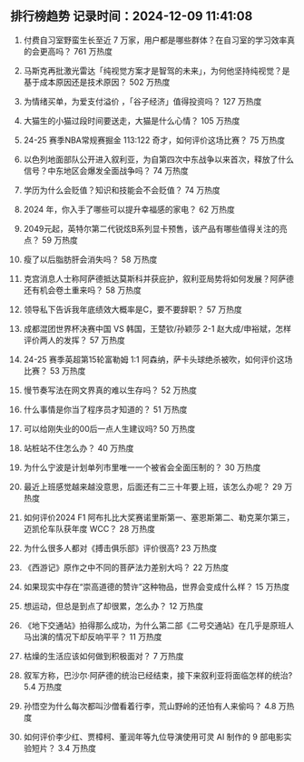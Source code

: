 
## 排行榜趋势 记录时间：2024-12-09 11:41:08
  
  1. 付费自习室野蛮生长至近 7 万家，用户都是哪些群体？在自习室的学习效率真的会更高吗？ 761 万热度
    
  2. 马斯克再批激光雷达「纯视觉方案才是智驾的未来」，为何他坚持纯视觉？是基于成本原因还是技术原因？ 502 万热度
    
  3. 为情绪买单，为爱支付溢价 ，「谷子经济」值得投资吗？ 127 万热度
    
  4. 大猫生的小猫过段时间要送走，大猫是什么心情？ 105 万热度
    
  5. 24-25 赛季NBA常规赛掘金 113:122 奇才，如何评价这场比赛？ 75 万热度
    
  6. 以色列地面部队公开进入叙利亚，为自第四次中东战争以来首次，释放了什么信号？中东地区会爆发全面战争吗？ 74 万热度
    
  7. 学历为什么会贬值？知识和技能会不会贬值？ 74 万热度
    
  8. 2024 年，你入手了哪些可以提升幸福感的家电？ 62 万热度
    
  9. 2049元起，英特尔第二代锐炫B系列显卡预售，该产品有哪些值得关注的亮点？ 59 万热度
    
  10. 瘦了以后脂肪肝会消失吗？ 58 万热度
    
  11. 克宫消息人士称阿萨德抵达莫斯科并获庇护，叙利亚局势将如何发展？阿萨德还有机会卷土重来吗？ 58 万热度
    
  12. 领导私下告诉我年底绩效大概率是C，要不要辞职？ 57 万热度
    
  13. 成都混团世界杯决赛中国 VS 韩国，王楚钦/孙颖莎 2-1 赵大成/申裕斌，怎样评价两人的发挥？ 57 万热度
    
  14. 24-25 赛季英超第15轮富勒姆 1:1 阿森纳，萨卡头球绝杀被吹，如何评价这场比赛？ 53 万热度
    
  15. 慢节奏写法在网文界真的难以生存吗？ 52 万热度
    
  16. 什么事情是你当了程序员才知道的？ 51 万热度
    
  17. 可以给刚失业的00后一点人生建议吗? 50 万热度
    
  18. 站桩站不住怎么办？ 40 万热度
    
  19. 为什么宁波是计划单列市里唯一一个被省会全面压制的？ 30 万热度
    
  20. 最近上班感觉越来越没意思，后面还有二三十年要上班，该怎么办呢？ 29 万热度
    
  21. 如何评价2024 F1 阿布扎比大奖赛诺里斯第一、塞恩斯第二、勒克莱尔第三，迈凯伦车队获年度 WCC？ 28 万热度
    
  22. 为什么很多人都对《搏击俱乐部》评价很高? 23 万热度
    
  23. 《西游记》原作之中不同的菩萨法力差别大吗？ 22 万热度
    
  24. 如果现实中存在“崇高道德的赞许”这种物品，世界会变成什么样？ 15 万热度
    
  25. 想运动，但总是到点了却很累，怎么办？ 12 万热度
    
  26. 《地下交通站》拍得那么成功，为什么第二部《二号交通站》在几乎是原班人马出演的情况下却反响平平？ 11 万热度
    
  27. 枯燥的生活应该如何做到积极面对？ 7 万热度
    
  28. 叙军方称，巴沙尔·阿萨德的统治已经结束，接下来叙利亚将面临怎样的统治? 5.4 万热度
    
  29. 孙悟空为什么每次都叫沙僧看着行李，荒山野岭的还怕有人来偷吗？ 4.8 万热度
    
  30. 如何评价李少红、贾樟柯、董润年等九位导演使用可灵 AI 制作的 9 部电影实验短片？ 3.4 万热度
    